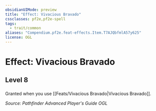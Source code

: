 ```yaml
---
obsidianUIMode: preview
title: "Effect: Vivacious Bravado"
cssclasses: pf2e,pf2e-spell
tags:
  - trait/common
aliases: "Compendium.pf2e.feat-effects.Item.T7AJQbfmlA57y625"
license: OGL
---
```

# Effect: Vivacious Bravado
## Level 8
### 






Granted when you use [[Feats/Vivacious Bravado|Vivacious Bravado]].

*Source: Pathfinder Advanced Player's Guide*
*OGL*